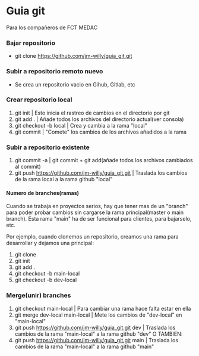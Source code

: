 # Guia git
Para los compañeros de FCT MEDAC

### Bajar repositorio
- git clone https://github.com/jm-willy/guia_git.git

### Subir a repositorio remoto nuevo
- Se crea un repositorio vacio en Gihub, Gitlab, etc

### Crear repositorio local
1. git init | Esto inicia el rastreo de cambios en el directorio por git
2. git add . | Añade todos los archivos del directorio actual(ver consola)
3. git checkout -b local | Crea y cambia a la rama "local"
4. git commit  | "Comete" los cambios de los archivos añadidos a la rama

### Subir a repositorio existente
1. git commit -a | git commit + git add(añade todos los archivos cambiados al commit)
2. git push https://github.com/jm-willy/guia_git.git | Traslada los cambios de la rama local a la rama github "local"

#### Numero de branches(ramas)
Cuando se trabaja en proyectos serios, hay que tener 
mas de un "branch" para poder probar cambios sin cargarse 
la rama principal(master o main branch). Esta rama "main"
ha de ser funcional para clientes, para bajarselo, etc.

Por ejemplo, cuando clonemos un repositorio, creamos
una rama para desarrollar y dejamos una principal:
1. git clone
2. git init
3. git add .
4. git checkout -b main-local
5. git checkout -b dev-local

### Merge(unir) branches
1. git checkout main-local | Para cambiar una rama hace falta estar en ella
2. git merge dev-local main-local | Mete los cambios de "dev-local" en "main-local"
3. git push https://github.com/jm-willy/guia_git.git dev | Traslada los cambios de la rama "main-local" a la rama github "dev" O TAMBIEN:
4. git push https://github.com/jm-willy/guia_git.git main | Traslada los cambios de la rama "main-local" a la rama github "main"




